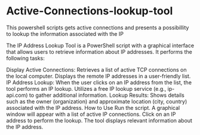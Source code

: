 # Active-Connections-lookup-tool
This powershell scripts gets active connections and presents a possibillity to lookup the information associated with the IP

The IP Address Lookup Tool is a PowerShell script with a graphical interface that allows users to retrieve information about IP addresses. It performs the following tasks:

Display Active Connections:
Retrieves a list of active TCP connections on the local computer.
Displays the remote IP addresses in a user-friendly list.
IP Address Lookup:
When the user clicks on an IP address from the list, the tool performs an IP lookup.
Utilizes a free IP lookup service (e.g., ip-api.com) to gather additional information.
Lookup Results:
Shows details such as the owner (organization) and approximate location (city, country) associated with the IP address.
How to Use
Run the script.
A graphical window will appear with a list of active IP connections.
Click on an IP address to perform the lookup.
The tool displays relevant information about the IP address.
